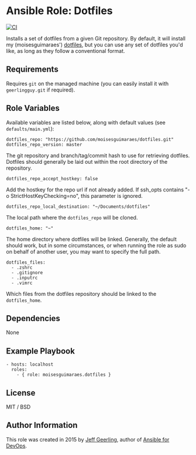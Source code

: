 # Ansible Role: Dotfiles

[![CI](https://github.com/moisesguimaraes/ansible-role-dotfiles/workflows/CI/badge.svg?event=push)](https://github.com/moisesguimaraes/ansible-role-dotfiles/actions?query=workflow%3ACI)

Installs a set of dotfiles from a given Git repository. By default, it will install my (moisesguimaraes') [dotfiles](https://github.com/moisesguimaraes/dotfiles), but you can use any set of dotfiles you'd like, as long as they follow a conventional format.

## Requirements

Requires `git` on the managed machine (you can easily install it with `geerlingguy.git` if required).

## Role Variables

Available variables are listed below, along with default values (see `defaults/main.yml`):

    dotfiles_repo: "https://github.com/moisesguimaraes/dotfiles.git"
    dotfiles_repo_version: master

The git repository and branch/tag/commit hash to use for retrieving dotfiles. Dotfiles should generally be laid out within the root directory of the repository.

    dotfiles_repo_accept_hostkey: false

Add the hostkey for the repo url if not already added. If ssh_opts contains "-o StrictHostKeyChecking=no", this parameter is ignored.

    dotfiles_repo_local_destination: "~/Documents/dotfiles"

The local path where the `dotfiles_repo` will be cloned.

    dotfiles_home: "~"

The home directory where dotfiles will be linked. Generally, the default should work, but in some circumstances, or when running the role as sudo on behalf of another user, you may want to specify the full path.

    dotfiles_files:
      - .zshrc
      - .gitignore
      - .inputrc
      - .vimrc

Which files from the dotfiles repository should be linked to the `dotfiles_home`.

## Dependencies

None

## Example Playbook

    - hosts: localhost
      roles:
        - { role: moisesguimaraes.dotfiles }

## License

MIT / BSD

## Author Information

This role was created in 2015 by [Jeff Geerling](https://www.jeffgeerling.com/), author of [Ansible for DevOps](https://www.ansiblefordevops.com/).
